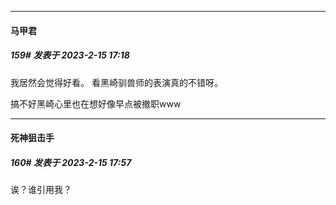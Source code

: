 
*****

####  马甲君  
##### 159#       发表于 2023-2-15 17:18

我居然会觉得好看。
看黑崎驯兽师的表演真的不错呀。

搞不好黑崎心里也在想好像早点被撤职www


*****

####  死神狙击手  
##### 160#       发表于 2023-2-15 17:57

诶？谁引用我？

